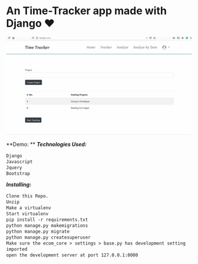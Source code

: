 # An Time-Tracker app made with Django ❤️

![Timelapse Demo](ProDemo.gif)

**Demo: **
***Technologies Used:***

    Django
    Javascript
    Jquery
    Bootstrap


***Installing:***

    Clone this Repo.
    Unzip
    Make a virtualenv
    Start virtualenv
    pip install -r requirements.txt
    python manage.py makemigrations
    python manage.py migrate
    python manage.py createsuperuser
    Make sure the ecom_core > settings > base.py has development setting imported
    open the development server at port 127.0.0.1:8000

